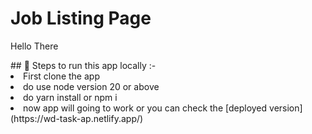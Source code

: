 # Job Listing Page

<p>Hello There</p>
## 🚀 Steps to run this app locally :-  
<li>First clone the app</li>
<li>do use node version 20 or above</li>
<li>do yarn install or npm i</li>
<li>now app will going to work or you can check the [deployed version](https://wd-task-ap.netlify.app/)</li>
